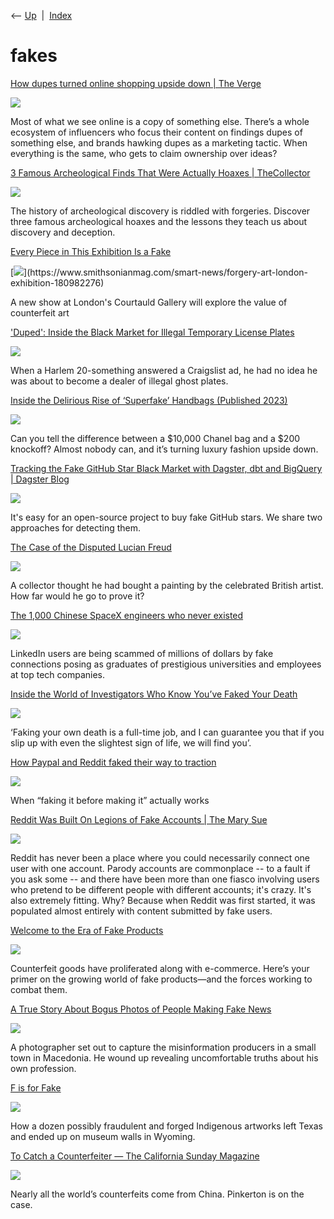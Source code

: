 <div class="nav">

⟵ [Up](index.html)  \|  [Index](index.html)

</div>

# fakes

<div class="cards">

<div class="card">

<div class="card-title">

[How dupes turned online shopping upside down \| The
Verge](https://www.theverge.com/cs/features/709635/knock-it-off/?src=longreads)

</div>

<div class="card-image">

[![](https://platform.theverge.com/wp-content/uploads/sites/2/2025/07/VERGE_FINAL1-1.gif?quality=90&strip=all&crop=0%2C10.732984293194%2C100%2C78.534031413613&w=1200)](https://www.theverge.com/cs/features/709635/knock-it-off/?src=longreads)

</div>

Most of what we see online is a copy of something else. There’s a whole
ecosystem of influencers who focus their content on findings dupes of
something else, and brands hawking dupes as a marketing tactic. When
everything is the same, who gets to claim ownership over ideas?

</div>

<div class="card">

<div class="card-title">

[3 Famous Archeological Finds That Were Actually Hoaxes \|
TheCollector](https://www.thecollector.com/famous-archaeological-finds-actually-hoaxes/)

</div>

<div class="card-image">

[![](https://cdn.thecollector.com/wp-content/uploads/2025/07/famous-archaeological-finds-actually-hoaxes.jpg)](https://www.thecollector.com/famous-archaeological-finds-actually-hoaxes/)

</div>

The history of archeological discovery is riddled with forgeries.
Discover three famous archeological hoaxes and the lessons they teach us
about discovery and deception.

</div>

<div class="card">

<div class="card-title">

[Every Piece in This Exhibition Is a
Fake](https://www.smithsonianmag.com/smart-news/forgery-art-london-exhibition-180982276)

</div>

<div class="card-image">

[![](https://th-thumbnailer.cdn-si-edu.com/lx28kD1f9OzCJQJdDhrDtYvt18k=/fit-in/1600x0/filters:focal(1045x826:1046x827)/https://tf-cmsv2-smithsonianmag-media.s3.amazonaws.com/filer_public/0a/a5/0aa55529-602e-4c8a-94e8-f5472db88eda/constable.jpeg)](https://www.smithsonianmag.com/smart-news/forgery-art-london-exhibition-180982276)

</div>

A new show at London's Courtauld Gallery will explore the value of
counterfeit art

</div>

<div class="card">

<div class="card-title">

['Duped': Inside the Black Market for Illegal Temporary License
Plates](https://www.vice.com/en_us/article/dy33ya/duped-inside-the-black-market-for-illegal-temporary-license-plates)

</div>

<div class="card-image">

[![](https://www.vice.com/wp-content/uploads/sites/2/2023/06/1686262123811-screenshot-2023-06-08-at-23523-pm.png?resize=2000,925)](https://www.vice.com/en_us/article/dy33ya/duped-inside-the-black-market-for-illegal-temporary-license-plates)

</div>

When a Harlem 20-something answered a Craigslist ad, he had no idea he
was about to become a dealer of illegal ghost plates.

</div>

<div class="card">

<div class="card-title">

[Inside the Delirious Rise of ‘Superfake’ Handbags (Published
2023)](https://www.nytimes.com/2023/05/04/magazine/celine-chanel-gucci-superfake-handbags.html)

</div>

<div class="card-image">

[![](https://static01.nyt.com/images/2023/07/05/magazine/07mag-superfakes-vid-image/07mag-superfakes-vid-image-largeHorizontalJumbo.jpg?year=2023&h=683&w=1024&s=2659d7e28f728ad25c531bbb96cca96cf614d00a2a0b0c2b6d48558d9ee3cfcc&k=ZQJBKqZ0VN)](https://www.nytimes.com/2023/05/04/magazine/celine-chanel-gucci-superfake-handbags.html)

</div>

Can you tell the difference between a \$10,000 Chanel bag and a \$200
knockoff? Almost nobody can, and it’s turning luxury fashion upside
down.

</div>

<div class="card">

<div class="card-title">

[Tracking the Fake GitHub Star Black Market with Dagster, dbt and
BigQuery \| Dagster Blog](https://dagster.io/blog/fake-stars)

</div>

<div class="card-image">

[![](https://dagster.io/posts/fake-stars/fake-stars-cover.png)](https://dagster.io/blog/fake-stars)

</div>

It's easy for an open-source project to buy fake GitHub stars. We share
two approaches for detecting them.

</div>

<div class="card">

<div class="card-title">

[The Case of the Disputed Lucian
Freud](https://www.newyorker.com/magazine/2022/09/26/the-case-of-the-disputed-lucian-freud)

</div>

<div class="card-image">

[![](https://media.newyorker.com/photos/6323a2074e18ec083d441873/16:9/w_1280,c_limit/220926_r41053.jpg)](https://www.newyorker.com/magazine/2022/09/26/the-case-of-the-disputed-lucian-freud)

</div>

A collector thought he had bought a painting by the celebrated British
artist. How far would he go to prove it?

</div>

<div class="card">

<div class="card-title">

[The 1,000 Chinese SpaceX engineers who never
existed](https://www.technologyreview.com/2022/09/07/1059067/chinese-spacex-engineers-linkedin-scam)

</div>

<div class="card-image">

[![](https://wp.technologyreview.com/wp-content/uploads/2022/09/1000Chinese2c.jpeg?resize=1200,600)](https://www.technologyreview.com/2022/09/07/1059067/chinese-spacex-engineers-linkedin-scam)

</div>

LinkedIn users are being scammed of millions of dollars by fake
connections posing as graduates of prestigious universities and
employees at top tech companies.

</div>

<div class="card">

<div class="card-title">

[Inside the World of Investigators Who Know You’ve Faked Your
Death](https://getpocket.com/explore/item/inside-the-world-of-investigators-who-know-you-ve-faked-your-death)

</div>

<div class="card-image">

[![](https://pocket-image-cache.com/1200x/filters:format(jpg):extract_focal()/https%3A%2F%2Fmelmagazine.com%2Fwp-content%2Fuploads%2F2019%2F08%2Ffakedeath.jpg)](https://getpocket.com/explore/item/inside-the-world-of-investigators-who-know-you-ve-faked-your-death)

</div>

‘Faking your own death is a full-time job, and I can guarantee you that
if you slip up with even the slightest sign of life, we will find you’.

</div>

<div class="card">

<div class="card-title">

[How Paypal and Reddit faked their way to
traction](https://medium.com/platform-thinking/how-paypal-and-reddit-faked-their-way-to-traction-9411fb583205#.u152e5g9i)

</div>

<div class="card-image">

[![](https://miro.medium.com/v2/da:true/bd978bb536350a710e8efb012513429cabdc4c28700604261aeda246d0f980b7)](https://medium.com/platform-thinking/how-paypal-and-reddit-faked-their-way-to-traction-9411fb583205#.u152e5g9i)

</div>

When “faking it before making it” actually works

</div>

<div class="card">

<div class="card-title">

[Reddit Was Built On Legions of Fake Accounts \| The Mary
Sue](http://www.themarysue.com/reddit-fake-account-origins)

</div>

<div class="card-image">

[![](https://www.themarysue.com/wp-content/uploads/2018/05/NewTMSlogo.jpg?fit=1200%2C656)](http://www.themarysue.com/reddit-fake-account-origins)

</div>

Reddit has never been a place where you could necessarily connect one
user with one account. Parody accounts are commonplace -- to a fault if
you ask some -- and there have been more than one fiasco involving users
who pretend to be different people with different accounts; it's crazy.
It's also extremely fitting. Why? Because when Reddit was first started,
it was populated almost entirely with content submitted by fake users.

</div>

<div class="card">

<div class="card-title">

[Welcome to the Era of Fake
Products](https://thewirecutter.com/blog/amazon-counterfeit-fake-products)

</div>

<div class="card-image">

[![](https://cdn.thewirecutter.com/wp-content/uploads/2020/02/20200205_fakes-1024.png?auto=webp&quality=75&crop=1.91:1&width=1200)](https://thewirecutter.com/blog/amazon-counterfeit-fake-products)

</div>

Counterfeit goods have proliferated along with e-commerce. Here’s your
primer on the growing world of fake products—and the forces working to
combat them.

</div>

<div class="card">

<div class="card-title">

[A True Story About Bogus Photos of People Making Fake
News](https://www.wired.com/story/true-story-bogus-photos-people-fake-news)

</div>

<div class="card-image">

[![](https://media.wired.com/photos/615cc18f515cd806a6019d3f/191:100/w_1280,c_limit/Business-Photographer-Deepfakes-TOP.jpg)](https://www.wired.com/story/true-story-bogus-photos-people-fake-news)

</div>

A photographer set out to capture the misinformation producers in a
small town in Macedonia. He wound up revealing uncomfortable truths
about his own profession.

</div>

<div class="card">

<div class="card-title">

[F is for
Fake](https://www.texasobserver.org/indigenous-art-fraudulent-forged-texas)

</div>

<div class="card-image">

[![](https://www.texasobserver.org/wp-content/uploads/2020/10/forgery_splashphoto-e1630020449769.jpg)](https://www.texasobserver.org/indigenous-art-fraudulent-forged-texas)

</div>

How a dozen possibly fraudulent and forged Indigenous artworks left
Texas and ended up on museum walls in Wyoming.

</div>

<div class="card">

<div class="card-title">

[To Catch a Counterfeiter — The California Sunday
Magazine](https://story.californiasunday.com/to-catch-a-counterfeiter?fbclid=IwAR0--hHfX9cefqDmtuzSTudNQyCmQGZurCoD8qTtBWI24pKFRpbzrTAsNSY)

</div>

<div class="card-image">

[![](https://story.californiasunday.com/to-catch-a-counterfeiter/scale~1200x1200~0806ffpink-1501002539-11.jpg)](https://story.californiasunday.com/to-catch-a-counterfeiter?fbclid=IwAR0--hHfX9cefqDmtuzSTudNQyCmQGZurCoD8qTtBWI24pKFRpbzrTAsNSY)

</div>

Nearly all the world’s counterfeits come from China. Pinkerton is on the
case.

</div>

</div>
